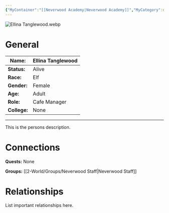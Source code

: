 ```yaml
---
{"MyContainer":"[[Neverwood Academy|Neverwood Academy]]","MyCategory":null,"image":"Ellina Tanglewood.webp","tags":["Category/People"],"obsidianUIMode":"preview","aliases":null,"NoteStatus":"❓","char_status":"Alive","char_race":"Elf","char_gender":"Female","char_role":"Cafe Manager","char_college":"None","char_items":null,"char_age":"Adult","parents":null,"children":null,"enemies":null,"allies":null,"siblings":null,"partner":null,"Connected_Quests":[],"Connected_Groups":["[[2-World/Groups/Neverwood Staff.md|Neverwood Staff]]"],"dg-publish":true,"dg-path":"World/People/Ellina Tanglewood.md","permalink":"/world/people/ellina-tanglewood/","dgPassFrontmatter":true,"updated":"2025-10-03T12:48:02.000+01:00"}
---
```



![Ellina Tanglewood.webp](/img/user/z_Assets/character_art/NPCs/Staff/Ellina%20Tanglewood.webp)
# General


| Name:        | Ellina Tanglewood |
| ------------ | ----------------- |
| **Status:**  | Alive             |
| **Race:**    | Elf               |
| **Gender:**  | Female            |
| **Age:**     | Adult             |
| **Role:**    | Cafe Manager      |
| **College:** | None              |


---

This is the persons description. 


# Connections


**Quests:** None 

**Groups:** [[2-World/Groups/Neverwood Staff\|Neverwood Staff]]

# Relationships

List important relationships here. 

